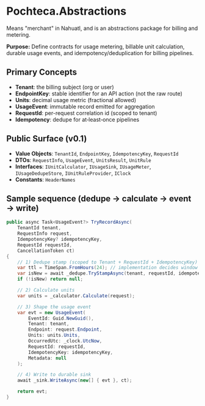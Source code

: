﻿# Pochteca.Abstractions
Means "merchant" in Nahuatl, and is an abstractions package for billing and metering.

**Purpose:** Define contracts for usage metering, billable unit calculation, durable usage events, and idempotency/deduplication for billing pipelines.

## Primary Concepts

- **Tenant**: the billing subject (org or user)
- **EndpointKey**: stable identifier for an API action (not the raw route)
- **Units**: decimal usage metric (fractional allowed)
- **UsageEvent**: immutable record emitted for aggregation
- **RequestId**: per-request correlation id (scoped to tenant)
- **Idempotency**: dedupe for at‑least‑once pipelines

## Public Surface (v0.1)

- **Value Objects**: `TenantId`, `EndpointKey`, `IdempotencyKey`, `RequestId`
- **DTOs**: `RequestInfo`, `UsageEvent`, `UnitsResult`, `UnitRule`
- **Interfaces**: `IUnitCalculator`, `IUsageSink`, `IUsageMeter`, `IUsageDedupeStore`, `IUnitRuleProvider`, `IClock`
- **Constants**: `HeaderNames`

## Sample sequence (dedupe → calculate → event → write)

```csharp
public async Task<UsageEvent?> TryRecordAsync(
    TenantId tenant,
    RequestInfo request,
    IdempotencyKey? idempotencyKey,
    RequestId requestId,
    CancellationToken ct)
{
    // 1) Dedupe stamp (scoped to Tenant + RequestId + IdempotencyKey)
    var ttl = TimeSpan.FromHours(24); // implementation decides window
    var isNew = await _dedupe.TryStampAsync(tenant, requestId, idempotencyKey, ttl, ct);
    if (!isNew) return null;

    // 2) Calculate units
    var units = _calculator.Calculate(request);

    // 3) Shape the usage event
    var evt = new UsageEvent(
        EventId: Guid.NewGuid(),
        Tenant: tenant,
        Endpoint: request.Endpoint,
        Units: units.Units,
        OccurredUtc: _clock.UtcNow,
        RequestId: requestId,
        IdempotencyKey: idempotencyKey,
        Metadata: null
    );

    // 4) Write to durable sink
    await _sink.WriteAsync(new[] { evt }, ct);

    return evt;
}
